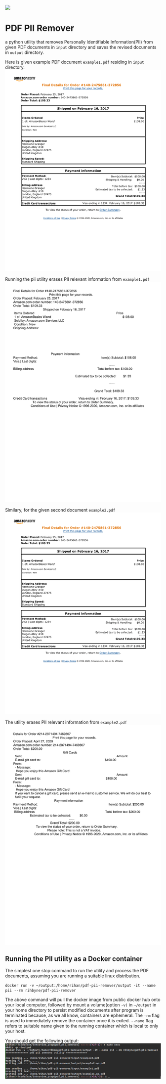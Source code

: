 ![](https://github.com/rihenperry/pdf_pii_remover/workflows/PDF%20PII%20Remover/badge.svg)
# PDF PII Remover
a python utility that removes Personally Identifiable Information(PII) from given PDF documents in `input` directory and saves the revised documents in `output` directory.

Here is given example PDF document `example1.pdf` residing in `input` directory. 
![](docs/example1-1.png)

Running the pii utility erases PII relevant information from `example1.pdf`
![](docs/example1.op-1.png)

Similary, for the given second document `example2.pdf`
![](docs/example1-1.png)

The utility erases PII relevant information from `example2.pdf`
![](docs/example2.op-1.png)

## Running the PII utility as a Docker container
The simplest one stop command to run the utility and process the PDF documents, assuming you are running a suitable linux distribution.
 ```console
 docker run -v ~/output:/home/rihan/pdf-pii-remover/output -it --name pii --rm rihbyne/pdf-pii-remover
 ```
 The above command will pull the docker image from public docker hub onto your local computer, followed by mount a volume(option `-v)` in `~/output` in your home directory to persist modified documents after program is terminated because, as we all know, containers are ephemeral. The `-rm` flag is used to immediately remove the container once it is exited. `--name` flag refers to suitable name given to the running container which is local to only your host.

You should get the following output:
![](docs/result.png)
